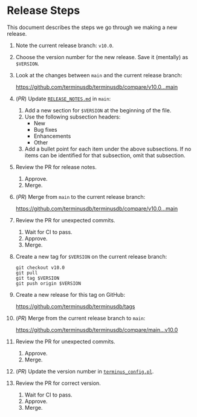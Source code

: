 # Release Steps

This document describes the steps we go through we making a new release.

1. Note the current release branch: `v10.0`.

2. Choose the version number for the new release. Save it (mentally) as `$VERSION`.

3. Look at the changes between `main` and the current release branch:

   https://github.com/terminusdb/terminusdb/compare/v10.0...main

4. (_PR_) Update [`RELEASE_NOTES.md`](./RELEASE_NOTES.md) in `main`:
   1. Add a new section for `$VERSION` at the beginning of the file.
   2. Use the following subsection headers:
      - New
      - Bug fixes
      - Enhancements
      - Other
   3. Add a bullet point for each item under the above subsections. If no items
      can be identified for that subsection, omit that subsection.

5. Review the PR for release notes.
   1. Approve.
   2. Merge.

6. (_PR_) Merge from `main` to the current release branch:

   https://github.com/terminusdb/terminusdb/compare/v10.0...main

7. Review the PR for unexpected commits.
   1. Wait for CI to pass.
   2. Approve.
   3. Merge.

8. Create a new tag for `$VERSION` on the current release branch:

   ```
   git checkout v10.0
   git pull
   git tag $VERSION
   git push origin $VERSION
   ```

9. Create a new release for this tag on GitHub:

   https://github.com/terminusdb/terminusdb/tags

10. (_PR_) Merge from the current release branch to `main`:

    https://github.com/terminusdb/terminusdb/compare/main...v10.0

11. Review the PR for unexpected commits.
    1. Approve.
    2. Merge.

12. (_PR_) Update the version number in [`terminus_config.pl`](../src/config/terminus_config.pl).

13. Review the PR for correct version.
    1. Wait for CI to pass.
    2. Approve.
    3. Merge.
